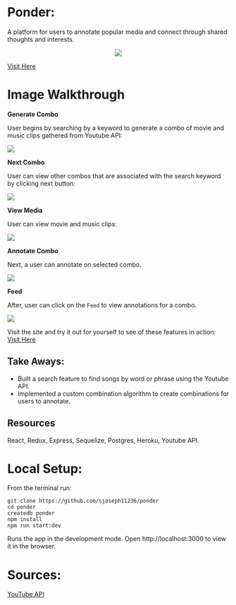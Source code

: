 # Ponder:
  A platform for users to annotate popular media and connect through shared thoughts and interests.
  <p align="center">
    <img src="https://media.giphy.com/media/UU1fbAXFo11pkwfAeC/giphy.gif">  
  </p>


  [Visit Here](https://ponder-ap.herokuapp.com/#/)

# Image Walkthrough

**Generate Combo**

User begins by searching by a keyword to generate a combo of movie and music clips gathered from Youtube API:  

<img src="https://media.giphy.com/media/LSRM3UfFrzf4AisqaU/giphy.gif">

**Next Combo**

User can view other combos that are associated with the search keyword by clicking next button:  

<img src="https://media.giphy.com/media/WmjN79LIpqQtoAZggy/giphy.gif">

**View Media**

User can view movie and music clips:  

<img src="https://media.giphy.com/media/LoIxsXRWSDceFAlg2C/giphy.gif">

**Annotate Combo**

Next, a user can annotate on selected combo.

<img src="https://media.giphy.com/media/d88dFwmdnCppVNMpfm/giphy.gif">

**Feed**

After, user can click on the `Feed` to view annotations for a combo. 

<img src="https://media.giphy.com/media/YnTftqFBQFFDBxVeId/giphy.gif">

Visit the site and try it out for yourself to see of these features in action: [Visit Here](https://ponder-ap.herokuapp.com/#/)

## Take Aways: 

- Built a search feature to find songs by word or phrase using the Youtube API.
- Implemented a custom combination algorithm to create combinations for users to annotate.

## Resources
React, Redux, Express, Sequelize, Postgres, Heroku, Youtube API. 

# Local Setup: 
  From the terminal run:

  ``` 
  git clone https://github.com/sjoseph11236/ponder
  cd ponder
  createdb ponder
  npm install
  npm run start:dev
  ```

  Runs the app in the development mode.
  Open http://localhost:3000 to view it in the browser.

# Sources:  
[YouTube API](https://developers.google.com/youtube/v3)